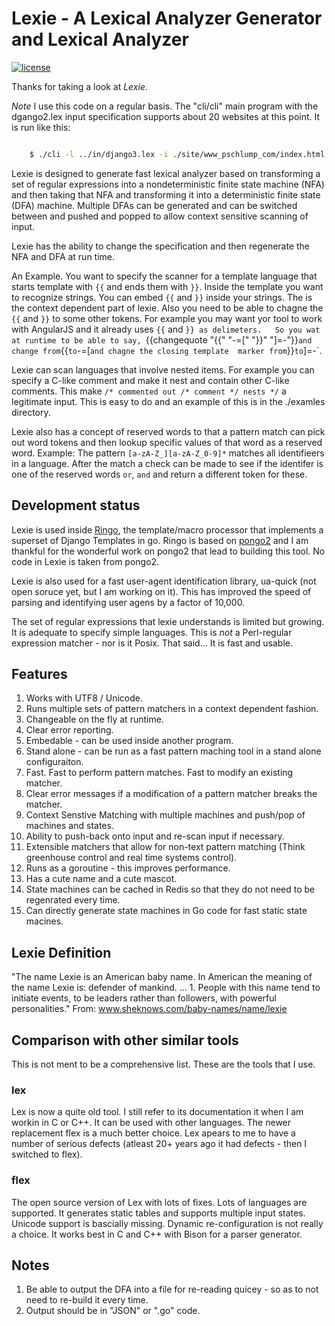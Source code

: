 # Lexie - A Lexical Analyzer Generator and Lexical Analyzer

 [![license](http://img.shields.io/badge/license-MIT-red.svg?style=flat)](https://raw.githubusercontent.com/pschlump/Go-FTL/master/LICENSE)


Thanks for taking a look at *Lexie*.

*Note*  I use this code on a regular basis.  The "cli/cli" main program with the dgango2.lex input specification supports about 20 websites at this point.
It is run like this:

```bash

	$ ./cli -l ../in/django3.lex -i ./site/www_pschlump_com/index.html -o ./www/www_pschlump_com/index.html >,a

```

Lexie is designed to generate fast lexical analyzer based on
transforming a set of regular expressions into a nondeterministic
finite state machine (NFA) and then taking that NFA and transforming
it into a deterministic finite state (DFA) machine.   Multiple DFAs
can be generated and can be switched between and pushed and popped
to allow context sensitive scanning of input.

Lexie has the ability to change the specification and then regenerate
the NFA and DFA at run time.

An Example.   You want to specify the scanner for a template language
that starts template with `{{` and ends them with `}}`.  Inside the
template you want to recognize strings.  You can embed `{{` and `}}`
inside your strings.  The is the context dependent part of lexie.
Also you need to be able to chagne the `{{` and `}}` to some other
tokens.   For example you may want yor tool to work with AngularJS
and it already uses `{{` and `}} as delimeters.   So you wat at
runtime to be able to say, `{{changequote "{{" "-=[" "}}" "]=-"}}`
and change from `{{` to `-=[` and chagne the closing template 
marker from `}}` to `]=-`.

Lexie can scan languages that involve nested items.  For example
you can specify a C-like comment and make it nest and contain
other C-like comments.  This make `/* commented out /* comment */ nests */`
a legitimate input.  This is easy to do and an example of this
is in the ./examles directory.

Lexie also has a concept of reserved words to that a pattern match can
pick out word tokens and then lookup specific values of that word as 
a reserved word.  Example:  The pattern `[a-zA-Z_][a-zA-Z_0-9]*` 
matches all identifieers in a language.   After the match a check
can be made to see if the identifer is one of the reserved words
`or`, `and` and return a different token for these.   

## Development status

Lexie is used inside [Ringo](https://github.com/pschlump/ringo),
the template/macro processor that implements a superset of Django
Templates in go.  Ringo is based on
[pongo2](https://github.com/flosch/pongo2) and I am thankful for
the wonderful work on pongo2 that lead to building this tool.
No code in Lexie is taken from pongo2.

Lexie is also used for a fast user-agent identification library,
ua-quick (not open soruce yet, but I am working on it).  This has
improved the speed of parsing and identifying user agens by a factor
of 10,000.

The set of regular expressions that lexie understands is limited
but growing.  It is adequate to specify simple languages.   This is *not*
a Perl-regular expression matcher - nor is it Posix.  That said...
It is fast and usable.

## Features

1) Works with UTF8 / Unicode.
2) Runs multiple sets of pattern matchers in a context dependent fashion.
3) Changeable on the fly at runtime.
4) Clear error reporting.
5) Embedable - can be used inside another program.
6) Stand alone - can be run as a fast pattern maching tool in a stand alone configuraiton.
7) Fast.  Fast to perform pattern matches.  Fast to modify an existing matcher.
8) Clear error messages if a modification of a pattern matcher breaks the matcher.
9) Context Senstive Matching with multiple machines and push/pop of machines and states.
10) Ability to push-back onto input and re-scan input if necessary.
11) Extensible matchers that allow for non-text pattern matching (Think greenhouse control and real time systems control).
12) Runs as a goroutine - this improves performance.
13) Has a cute name and a cute mascot.
14) State machines can be cached in Redis so that they do not need to be regenrated every time.
15) Can directly generate state machines in Go code for fast static state macines.

## Lexie Definition

"The name Lexie is an American baby name. In American the meaning
of the name Lexie is: defender of mankind. ...  1. People with this
name tend to initiate events, to be leaders rather than followers,
with powerful personalities."
From: www.sheknows.com/baby-names/name/lexie

## Comparison with other similar tools

This is not ment to be a comprehensive list.  These are the tools that I use.

### lex

Lex is now a quite old tool.  I still refer to its documentation it when I am workin in C or C++.
It can be used with other languages.  The newer replacement flex is a much better
choice.  Lex apears to me to have a number of serious defects (atleast 20+ years
ago it had defects - then I switched to flex).

### flex

The open source version of Lex with lots of fixes.  Lots of languages are
supported.  It generates static tables and supports multiple input states.
Unicode support is bascially missing.  Dynamic re-configuration is not 
really a choice.   It works best in C and C++ with Bison for a parser
generator.

## Notes

1. Be able to output the DFA into a file for re-reading quicey - so as to not
need to re-build it every time.  
2. Output should be in "JSON" or ".go" code.


